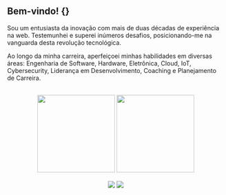 ## Bem-vindo! {}

Sou um entusiasta da inovação com mais de duas décadas de experiência na web. Testemunhei e superei inúmeros desafios, posicionando-me na vanguarda desta revolução tecnológica.

Ao longo da minha carreira, aperfeiçoei minhas habilidades em diversas áreas: Engenharia de Software, Hardware, Eletrônica, Cloud, IoT, Cybersecurity, Liderança em Desenvolvimento, Coaching e Planejamento de Carreira.

<br>

<!-- GITHUB STATUS -->
<div align="center">
  <img height="180em" src="https://github-readme-stats.vercel.app/api?username=renatomagalhaes&show_icons=true&theme=dark&include_all_commits=true&count_private=true"/>
  <img height="180em" src="https://github-readme-stats.vercel.app/api/top-langs/?username=renatomagalhaes&layout=compact&langs_count=10&theme=dark"/>
</div>

<br>

<!-- REDES SOCIAIS -->
<div align="center">
  <a href="https://twitter.com/rsmaster" target="_blank"><img src="https://img.shields.io/badge/-Twitter-%23F56040?style=for-the-badge&logo=twitter&logoColor=white" target="_blank"></a>
  <a href="https://www.linkedin.com/in/renato-magalhaes/" target="_blank"><img src="https://img.shields.io/badge/-LinkedIn-%230077B5?style=for-the-badge&logo=linkedin&logoColor=white" target="_blank"></a>  
</div>

